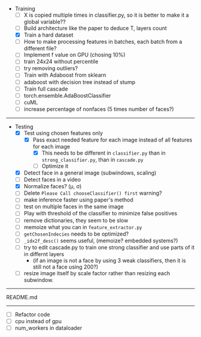 - Training
  - [ ] X is copied multiple times in classifier.py, so it is better to make it a global variable??
  - [ ] Build architecture like the paper to deduce T, layers count
  - [x] Train a hard dataset
  - [ ] How to make processing features in batches, each batch from a different file?
  - [ ] Implement f value on GPU (chosing 10%)
  - [ ] train 24x24 without percentile
  - [ ] try removing outliers?
  - [ ] Train with Adaboost from sklearn
  - [ ] adaboost with decision tree instead of stump
  - [ ] Train full cascade
  - [ ] torch.ensemble.AdaBoostClassifier
  - [ ] cuML
  - [ ] increase percentage of nonfaces (5 times number of faces?)
--------------
- Testing
  - [x] Test using chosen features only 
    - [x] Pass exact needed feature for each image instead of all features for each image
      - [x] This needs to be different in `classifier.py` than in `strong_classifier.py`, than in `cascade.py`
      - [ ] Optimize it
  - [x] Detect face in a general image (subwindows, scaling)
  - [ ] Detect faces in a video
  - [x] Normalize faces? (μ, σ)
  - [ ] Delete `Please Call chooseClassifier() first` warning?
  - [ ] make inference faster using paper's method
  - [ ] test on multiple faces in the same image
  - [ ] Play with threshold of the classifier to minimize false positives
  - [ ] remove dictionaries, they seem to be slow
  - [ ] memoize what you can in `feature_extractor.py`
  - [ ] `getChosenIndecies` needs to be optimized?
  - [ ] `_idx2f_desc()` seems useful, (memoize? embedded systems?)
  - [ ] try to edit cascade.py to train one strong classifier and use parts of it in differnt layers
      - (if an image is not a face by using 3 weak classifiers, then it is still not a face using 200?)
  - [ ] resize image itself by scale factor rather than resizing each subwindow.
--------------
README.md

--------------
- [ ] Refactor code
- [ ] cpu instead of gpu
- [ ] num_workers in dataloader